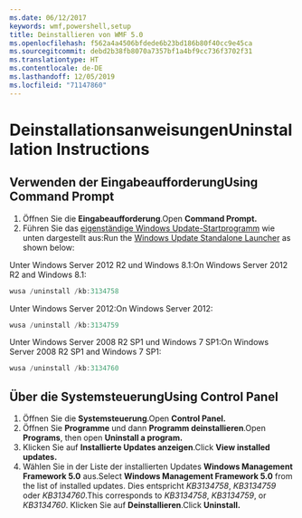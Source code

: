 ```yaml
---
ms.date: 06/12/2017
keywords: wmf,powershell,setup
title: Deinstallieren von WMF 5.0
ms.openlocfilehash: f562a4a4506bfdede6b23bd186b80f40cc9e45ca
ms.sourcegitcommit: debd2b38fb8070a7357bf1a4bf9cc736f3702f31
ms.translationtype: HT
ms.contentlocale: de-DE
ms.lasthandoff: 12/05/2019
ms.locfileid: "71147860"
---
```

# <a name="uninstallation-instructions"></a><span data-ttu-id="a2e61-103">Deinstallationsanweisungen</span><span class="sxs-lookup"><span data-stu-id="a2e61-103">Uninstallation Instructions</span></span>

## <a name="using-command-prompt"></a><span data-ttu-id="a2e61-104">Verwenden der Eingabeaufforderung</span><span class="sxs-lookup"><span data-stu-id="a2e61-104">Using Command Prompt</span></span>

1. <span data-ttu-id="a2e61-105">Öffnen Sie die **Eingabeaufforderung**.</span><span class="sxs-lookup"><span data-stu-id="a2e61-105">Open **Command Prompt.**</span></span>
2. <span data-ttu-id="a2e61-106">Führen Sie das [eigenständige Windows Update-Startprogramm](https://support.microsoft.com/en-us/kb/934307) wie unten dargestellt aus:</span><span class="sxs-lookup"><span data-stu-id="a2e61-106">Run the [Windows Update Standalone Launcher](https://support.microsoft.com/en-us/kb/934307) as shown below:</span></span>

<span data-ttu-id="a2e61-107">Unter Windows Server 2012 R2 und Windows 8.1:</span><span class="sxs-lookup"><span data-stu-id="a2e61-107">On Windows Server 2012 R2 and Windows 8.1:</span></span>

```powershell
wusa /uninstall /kb:3134758
```

<span data-ttu-id="a2e61-108">Unter Windows Server 2012:</span><span class="sxs-lookup"><span data-stu-id="a2e61-108">On Windows Server 2012:</span></span>

```powershell
wusa /uninstall /kb:3134759
```

<span data-ttu-id="a2e61-109">Unter Windows Server 2008 R2 SP1 und Windows 7 SP1:</span><span class="sxs-lookup"><span data-stu-id="a2e61-109">On Windows Server 2008 R2 SP1 and Windows 7 SP1:</span></span>

```powershell
wusa /uninstall /kb:3134760
```

## <a name="using-control-panel"></a><span data-ttu-id="a2e61-110">Über die Systemsteuerung</span><span class="sxs-lookup"><span data-stu-id="a2e61-110">Using Control Panel</span></span>

1. <span data-ttu-id="a2e61-111">Öffnen Sie die **Systemsteuerung**.</span><span class="sxs-lookup"><span data-stu-id="a2e61-111">Open **Control Panel.**</span></span>
2. <span data-ttu-id="a2e61-112">Öffnen Sie **Programme** und dann **Programm deinstallieren**.</span><span class="sxs-lookup"><span data-stu-id="a2e61-112">Open **Programs**, then open **Uninstall a program.**</span></span>
3. <span data-ttu-id="a2e61-113">Klicken Sie auf **Installierte Updates anzeigen**.</span><span class="sxs-lookup"><span data-stu-id="a2e61-113">Click **View installed updates.**</span></span>
4. <span data-ttu-id="a2e61-114">Wählen Sie in der Liste der installierten Updates **Windows Management Framework 5.0** aus.</span><span class="sxs-lookup"><span data-stu-id="a2e61-114">Select **Windows Management Framework 5.0** from the list of installed updates.</span></span> <span data-ttu-id="a2e61-115">Dies entspricht *KB3134758*, *KB3134759* oder *KB3134760*.</span><span class="sxs-lookup"><span data-stu-id="a2e61-115">This corresponds to *KB3134758*, *KB3134759*, or *KB3134760*.</span></span> <span data-ttu-id="a2e61-116">Klicken Sie auf **Deinstallieren**.</span><span class="sxs-lookup"><span data-stu-id="a2e61-116">Click **Uninstall.**</span></span>
